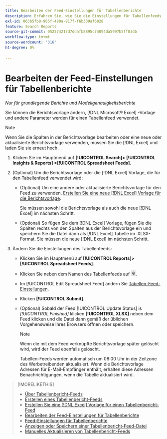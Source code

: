 ```yaml
---
title: Bearbeiten der Feed-Einstellungen für Tabellenberichte
description: Erfahren Sie, wie Sie die Einstellungen für Tabellenfeeds bearbeiten.
exl-id: 063b5fb8-905f-480a-817f-f6b339af6028
feature: Search Reports
source-git-commit: 052574217d7ddafb8895c74094da5997b5ff83db
workflow-type: tm+mt
source-wordcount: '316'
ht-degree: 0%

---
```


# Bearbeiten der Feed-Einstellungen für Tabellenberichte

*Nur für grundlegende Berichte und Modellgenauigkeitsberichte*

Sie können die Berichtsvorlage ändern, [!DNL Microsoft® Excel] -Vorlage und andere Parameter werden für einen Tabellenfeed verwendet.

>[!NOTE]
>
> Wenn Sie die Spalten in der Berichtsvorlage bearbeiten oder eine neue oder aktualisierte Berichtsvorlage verwenden, müssen Sie die [!DNL Excel] und laden Sie sie erneut hoch.

1. Klicken Sie im Hauptmenü auf **[!UICONTROL Search]> [!UICONTROL Insights & Reports] >[!UICONTROL Spreadsheet Feeds]**.

1. (Optional) Um die Berichtsvorlage oder die [!DNL Excel] Vorlage, die für den Tabellenfeed verwendet wird:

   * (Optional) Um eine andere oder aktualisierte Berichtsvorlage für den Feed zu verwenden, [Erstellen Sie eine neue [!DNL Excel] Vorlage für die Berichtsvorlage](spreadsheet-feed-create-excel-template.md).

     Sie müssen sowohl die Berichtsvorlage als auch die neue [!DNL Excel] im nächsten Schritt.

   * (Optional) So fügen Sie dem [!DNL Excel] Vorlage, fügen Sie die Spalten rechts von den Spalten aus der Berichtsvorlage ein und speichern Sie die Datei dann als [!DNL Excel] Tabelle im .XLSX-Format. Sie müssen die neue [!DNL Excel] im nächsten Schritt.

1. Ändern Sie die Einstellungen des Tabellenfeeds:

   * Klicken Sie im Hauptmenü auf **[!UICONTROL Reports]>[!UICONTROL Spreadsheet Feeds]**.

   * Klicken Sie neben dem Namen des Tabellenfeeds auf ![Schaltfläche &quot;Einstellungen anzeigen/bearbeiten&quot;](/help/search-social-commerce/assets/settings.png "Schaltfläche &quot;Einstellungen anzeigen/bearbeiten&quot;").

   * Im [!UICONTROL Edit Spreadsheet Feed] ändern Sie [Tabellen-Feed-Einstellungen](spreadsheet-feed-settings.md).

   * Klicken **[!UICONTROL Submit]**.

   * (Optional) Sobald der Feed [!UICONTROL Update Status] is *[!UICONTROL Finished]* klicken **[!UICONTROL XLSX]** neben dem Feed klicken und die Datei dann gemäß der üblichen Vorgehensweise Ihres Browsers öffnen oder speichern.

     >[!NOTE]
     >
     > Wenn die mit dem Feed verknüpfte Berichtsvorlage später gelöscht wird, wird der Feed ebenfalls gelöscht.

     Tabellen-Feeds werden automatisch um 08:00 Uhr in der Zeitzone des Werbetreibenden aktualisiert. Wenn die Berichtsvorlage Adressen für E-Mail-Empfänger enthält, erhalten diese Adressen Benachrichtigungen, wenn die Tabelle aktualisiert wird.

>[!MORELIKETHIS]
>
>* [Über Tabellenbericht-Feeds](spreadsheet-feed-about.md)
>* [Erstellen eines Tabellenbericht-Feeds](spreadsheet-feed-create.md)
>* [Erstellen Sie eine [!DNL Excel] Vorlage für einen Tabellenbericht-Feed](spreadsheet-feed-create-excel-template.md)
>* [Bearbeiten der Feed-Einstellungen für Tabellenberichte](spreadsheet-feed-edit.md)
>* [Feed-Einstellungen für Tabellenberichte](spreadsheet-feed-settings.md)
>* [Anzeigen oder Speichern einer Tabellenbericht-Feed-Datei](spreadsheet-feed-view-or-save.md)
>* [Manuelles Aktualisieren von Tabellenbericht-Feeds](spreadsheet-feed-refresh.md)
